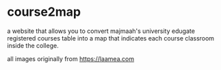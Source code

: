 # course2map
a website that allows you to convert majmaah's university edugate registered courses table into a map that indicates each course classroom inside the college.

all images originally from https://laamea.com